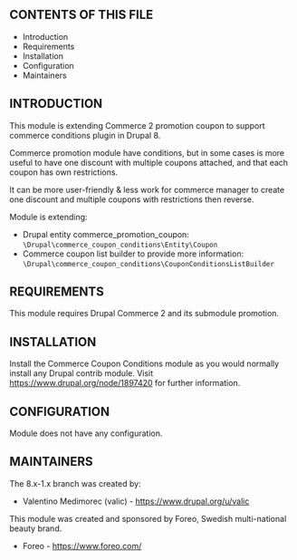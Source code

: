 CONTENTS OF THIS FILE
---------------------

* Introduction
* Requirements
* Installation
* Configuration
* Maintainers


INTRODUCTION
------------

This module is extending Commerce 2 promotion coupon to support
commerce conditions plugin in Drupal 8.

Commerce promotion module have conditions, but in some cases is more useful
to have one discount with multiple coupons attached,
and that each coupon has own restrictions.

It can be more user-friendly & less work for commerce manager
to create one discount and multiple coupons with restrictions then reverse.

Module is extending:
 * Drupal entity commerce_promotion_coupon: `\Drupal\commerce_coupon_conditions\Entity\Coupon`
 * Commerce coupon list builder to provide more information: `\Drupal\commerce_coupon_conditions\CouponConditionsListBuilder`


REQUIREMENTS
------------

This module requires Drupal Commerce 2 and its submodule promotion.


INSTALLATION
------------

Install the Commerce Coupon Conditions module as you would normally install
any Drupal contrib module.
Visit https://www.drupal.org/node/1897420 for further information.


CONFIGURATION
--------------

Module does not have any configuration.


MAINTAINERS
-----------

The 8.x-1.x branch was created by:

 * Valentino Medimorec (valic) - https://www.drupal.org/u/valic

This module was created and sponsored by Foreo,
Swedish multi-national beauty brand.

 * Foreo - https://www.foreo.com/

